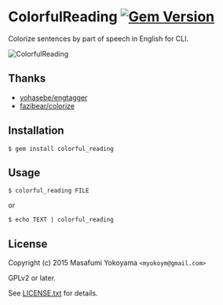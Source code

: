 # ColorfulReading [![Gem Version](https://badge.fury.io/rb/colorful_reading.svg)](http://badge.fury.io/rb/colorful_reading)

Colorize sentences by part of speech in English for CLI.

![ColorfulReading](http://myokoym.net/public/colorful_reading-alice01.png)

## Thanks

* [yohasebe/engtagger](https://github.com/yohasebe/engtagger)
* [fazibear/colorize](https://github.com/fazibear/colorize)

## Installation

    $ gem install colorful_reading

## Usage

    $ colorful_reading FILE

or

    $ echo TEXT | colorful_reading

## License

Copyright (c) 2015 Masafumi Yokoyama `<myokoym@gmail.com>`

GPLv2 or later.

See [LICENSE.txt](https://github.com/myokoym/colorful_reading/blob/master/LICENSE.txt) for details.

